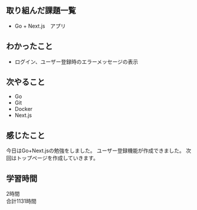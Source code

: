 ## 取り組んだ課題一覧
- Go + Next.js　アプリ

## わかったこと
- ログイン、ユーザー登録時のエラーメッセージの表示

## 次やること
- Go
- Git
- Docker
- Next.js

## 感じたこと
今日はGo+Next.jsの勉強をしました。
ユーザー登録機能が作成できました。
次回はトップページを作成していきます。


## 学習時間
2時間<br />
合計1131時間

